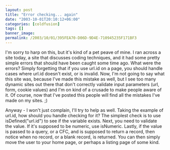 ```yaml
---
layout: post
title: "Error checking... again"
date: "2003-10-01T20:10:12+06:00"
categories: [coldfusion]
tags: []
banner_image: 
permalink: /2003/10/01/395FEA70-D06D-9D4E-710945235F171BF3
---
```


I'm sorry to harp on this, but it's kind of a pet peave of mine. I ran across a site today, a site that discusses coding techniques, and it had some pretty simple errors that should have been caught some time ago. What were the errors? Simply forgetting that if you use url.id on a page, you should handle cases where url.id doesn't exist, or is invalid. Now, I'm not going to say what this site was, because I've made this mistake as well, but I see too many dynamic sites out there that don't correctly validate input parameters (url, form, cookie values) and I'm on kind of a crusade to make people aware of it. Of course, now that I've posted this people will find all the mistakes I've made on my sites. ;)

Anyway - I won't just complain, I'll try to help as well. Taking the example of url.id, how should you handle checking for it? The simplest check is to use isDefined("url.id") to see if the variable exists. Next, you need to validate the value. If it's supposed to be numeric, use isNumeric. Lastly, if the value is passed to a query, or a CFC, and is supposed to return a record, then notice when no record, or a blank record, is returned. You can then simply move the user to your home page, or perhaps a listing page of some kind.
